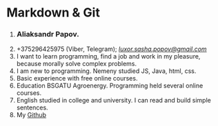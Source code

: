 # **Markdown & Git**
1. ### Aliaksandr Papov.
2. +375296425975 (Viber, Telegram); *luxor.sasha.popov@gmail.com*
3. I want to learn programming, find a job and work in my pleasure, because morally solve complex problems.
4. I am new to programming. Nemeny studied JS, Java, html, css.
5. Basic experience with free online courses.
6. Education BSGATU Agroenergy. Programming held several online courses.
7. English studied in college and university. I can read and build simple sentences.
8. My [Github](https://github.com/luxor94)
